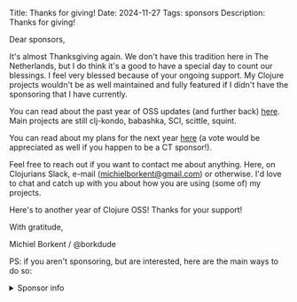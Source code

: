 Title: Thanks for giving!
Date: 2024-11-27
Tags: sponsors
Description: Thanks for giving!

Dear sponsors,

It's almost Thanksgiving again. We don't have this tradition here in The
Netherlands, but I do think it's a good to have a special day to count our
blessings. I feel very blessed because of your ongoing support. My Clojure
projects wouldn't be as well maintained and fully featured if I didn't have the
sponsoring that I have currently.

You can read about the past year of OSS updates (and further back)
[here](https://blog.michielborkent.nl/tags/oss-updates.html). Main projects are
still clj-kondo, babashka, SCI, scittle, squint.

You can read about my plans for the next year
[here](https://www.clojuriststogether.org/news/vote-on-2025-long-term-funding-applications/#michiel-borkent)
(a vote would be appreciated as well if you happen to be a CT sponsor!).

Feel free to reach out if you want to contact me about anything. Here, on
Clojurians Slack, e-mail (michielborkent@gmail.com) or otherwise. I'd love to
chat and catch up with you about how you are using (some of) my projects.

Here's to another year of Clojure OSS! Thanks for your support!

With gratitude,

Michiel Borkent / @borkdude

PS: if you aren't sponsoring, but are interested, here are the main ways to do
so:

<details>
<summary>Sponsor info</summary>

- [Github Sponsors](https://github.com/sponsors/borkdude)
- The [Babaska](https://opencollective.com/babashka) or [Clj-kondo](https://opencollective.com/clj-kondo) OpenCollective
- [Ko-fi](https://ko-fi.com/borkdude)
- [Patreon](https://www.patreon.com/borkdude)
- [Clojurists Together](https://www.clojuriststogether.org/)
</details>
